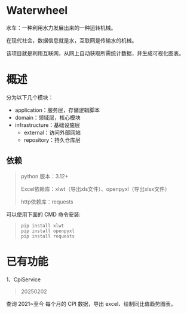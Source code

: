 # Waterwheel

水车：一种利用水力发展出来的一种运转机械。

在现代社会，数据信息就是水，互联网是传输水的机械。

该项目就是利用互联网，从网上自动获取所需统计数据，并生成可视化图表。

# 概述

分为以下几个模块：

- application：服务层，存储逻辑脚本
- domain：领域层，核心模块
- infrastructure：基础设施层
    - external：访问外部网站
    - repository：持久仓库层

## 依赖

> python 版本：3.12+
>
> Excel依赖库：xlwt（导出xls文件）、openpyxl（导出xlsx文件）
> 
> http依赖库：requests

可以使用下面的 CMD 命令安装:

> ```shell
> pip install xlwt
> pip install openpyxl
> pip install requests
> ```

# 已有功能

1、CpiService
> 20250202

查询 2021~至今 每个月的 CPI 数据，导出 excel、绘制同比值趋势图表。
